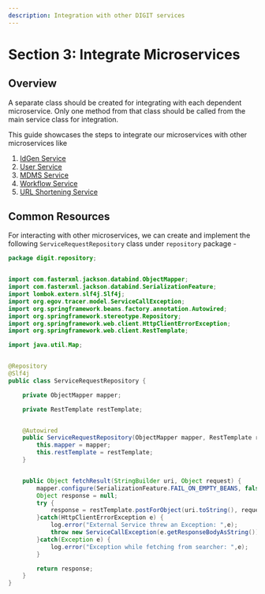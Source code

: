 ```yaml
---
description: Integration with other DIGIT services
---
```


# Section 3: Integrate Microservices

## Overview

A separate class should be created for integrating with each dependent microservice. Only one method from that class should be called from the main service class for integration.

This guide showcases the steps to integrate our microservices with other microservices like

1. [IdGen Service](integrate-idgen-service.md)
2. [User Service](integrate-user-service.md)
3. [MDMS Service](integrate-mdms-service.md)
4. [Workflow Service](integrate-workflow-service.md)
5. [URL Shortening Service](integrate-url-shortener-service.md)

## Common Resources

For interacting with other microservices, we can create and implement the following `ServiceRequestRepository` class under `repository` package -

```java
package digit.repository;


import com.fasterxml.jackson.databind.ObjectMapper;
import com.fasterxml.jackson.databind.SerializationFeature;
import lombok.extern.slf4j.Slf4j;
import org.egov.tracer.model.ServiceCallException;
import org.springframework.beans.factory.annotation.Autowired;
import org.springframework.stereotype.Repository;
import org.springframework.web.client.HttpClientErrorException;
import org.springframework.web.client.RestTemplate;

import java.util.Map;


@Repository
@Slf4j
public class ServiceRequestRepository {

    private ObjectMapper mapper;

    private RestTemplate restTemplate;


    @Autowired
    public ServiceRequestRepository(ObjectMapper mapper, RestTemplate restTemplate) {
        this.mapper = mapper;
        this.restTemplate = restTemplate;
    }


    public Object fetchResult(StringBuilder uri, Object request) {
        mapper.configure(SerializationFeature.FAIL_ON_EMPTY_BEANS, false);
        Object response = null;
        try {
            response = restTemplate.postForObject(uri.toString(), request, Map.class);
        }catch(HttpClientErrorException e) {
            log.error("External Service threw an Exception: ",e);
            throw new ServiceCallException(e.getResponseBodyAsString());
        }catch(Exception e) {
            log.error("Exception while fetching from searcher: ",e);
        }

        return response;
    }
}
```

